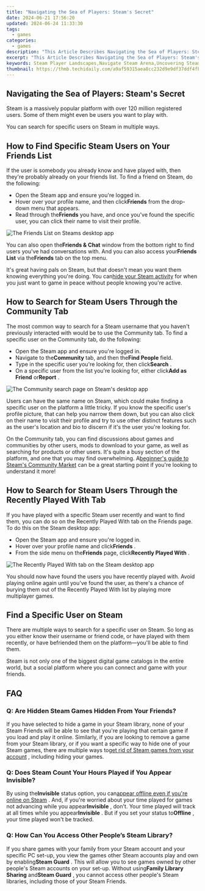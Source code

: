 ```yaml
---
title: "Navigating the Sea of Players: Steam's Secret"
date: 2024-06-21 17:56:20
updated: 2024-06-24 11:33:30
tags:
  - games
categories:
  - games
description: "This Article Describes Navigating the Sea of Players: Steam's Secret"
excerpt: "This Article Describes Navigating the Sea of Players: Steam's Secret"
keywords: Steam Player Landscapes,Navigate Steam Arena,Uncovering Steam Hidden Gems,Mastering Steam Multiplayer,Diving Into Steam's World,Exploring Steam Games,Steam Community Insights
thumbnail: https://thmb.techidaily.com/a9af59315aea8cc232d9e9df37ddf4fb252ec7cdb030d740feb1460fb864db26.jpg
---
```


## Navigating the Sea of Players: Steam's Secret

 Steam is a massively popular platform with over 120 million registered users. Some of them might even be users you want to play with.

You can search for specific users on Steam in multiple ways.

## How to Find Specific Steam Users on Your Friends List

 If the user is somebody you already know and have played with, then they're probably already on your friends list. To find a friend on Steam, do the following:

* Open the Steam app and ensure you're logged in.
* Hover over your profile name, and then click**Friends** from the drop-down menu that appears.
* Read through the**Friends** you have, and once you've found the specific user, you can click their name to visit their profile.

![The Friends List on Steams desktop app](https://static1.makeuseofimages.com/wordpress/wp-content/uploads/2023/08/steam-friend-list.jpg)

 You can also open the**Friends & Chat** window from the bottom right to find users you've had conversations with. And you can also access your**Friends List** via the**Friends** tab on the top menu.

 It's great having pals on Steam, but that doesn't mean you want them knowing everything you're doing. You can[hide your Steam activity](https://www.makeuseof.com/how-to-hide-steam-activity/) for when you just want to game in peace without people knowing you're active.

## How to Search for Steam Users Through the Community Tab

 The most common way to search for a Steam username that you haven't previously interacted with would be to use the Community tab. To find a specific user on the Community tab, do the following:

* Open the Steam app and ensure you're logged in.
* Navigate to the**Community** tab, and then the**Find People** field.
* Type in the specific user you're looking for, then click**Search** .
* On a specific user from the list you're looking for, either click**Add as Friend** or**Report** .

![The Community search page on Steam's desktop app](https://static1.makeuseofimages.com/wordpress/wp-content/uploads/2023/08/steam-community-search.jpg)

 Users can have the same name on Steam, which could make finding a specific user on the platform a little tricky. If you know the specific user's profile picture, that can help you narrow them down, but you can also click on their name to visit their profile and try to use other distinct features such as the user's location and bio to discern if it's the user you're looking for.

 On the Community tab, you can find discussions about games and communities by other users, mods to download to your game, as well as searching for products or other users. It's quite a busy section of the platform, and one that you may find overwhelming. A[beginner's guide to Steam's Community Market](https://www.makeuseof.com/beginners-guide-to-the-steam-community-market/) can be a great starting point if you're looking to understand it more!

## How to Search for Steam Users Through the Recently Played With Tab

 If you have played with a specific Steam user recently and want to find them, you can do so on the Recently Played With tab on the Friends page. To do this on the Steam desktop app:

* Open the Steam app and ensure you're logged in.
* Hover over your profile name and click**Friends** .
* From the side menu on the**Friends** page, click**Recently Played With** .

![The Recently Played With tab on the Steam desktop app](https://static1.makeuseofimages.com/wordpress/wp-content/uploads/2023/08/steam-recently-played-with.jpg)

 You should now have found the users you have recently played with. Avoid playing online again until you've found the user, as there's a chance of burying them out of the Recently Played With list by playing more multiplayer games.

## Find a Specific User on Steam

 There are multiple ways to search for a specific user on Steam. So long as you either know their username or friend code, or have played with them recently, or have befriended them on the platform—you'll be able to find them.

 Steam is not only one of the biggest digital game catalogs in the entire world, but a social platform where you can connect and game with your friends.

## FAQ

### Q: Are Hidden Steam Games Hidden From Your Friends?

 If you have selected to hide a game in your Steam library, none of your Steam Friends will be able to see that you're playing that certain game if you load and play it online. Similarly, if you are looking to remove a game from your Steam library, or if you want a specific way to hide one of your Steam games, there are multiple ways to[get rid of Steam games from your account](https://www.makeuseof.com/tag/how-to-finally-get-rid-of-games-from-your-steam-account/) , including hiding your games.

### Q: Does Steam Count Your Hours Played if You Appear Invisible?

 By using the**Invisible** status option, you can[appear offline even if you're online on Steam](https://www.makeuseof.com/how-to-appear-offline-on-steam-when-online/) . And, if you're worried about your time played for games not advancing while you appear**Invisible** , don't. Your time played will track at all times while you appear**Invisible** . But if you set your status to**Offline** , your time played won't be tracked.

### Q: How Can You Access Other People’s Steam Library?

 If you share games with your family from your Steam account and your specific PC set-up, you view the games other Steam accounts play and own by enabling**Steam Guard** . This will allow you to see games owned by other people's Steam accounts on your set-up. Without using**Family Library Sharing** and**Steam Guard** , you cannot access other people's Steam libraries, including those of your Steam Friends.


<ins class="adsbygoogle"
     style="display:block"
     data-ad-format="autorelaxed"
     data-ad-client="ca-pub-7571918770474297"
     data-ad-slot="1223367746"></ins>



<ins class="adsbygoogle"
     style="display:block"
     data-ad-client="ca-pub-7571918770474297"
     data-ad-slot="8358498916"
     data-ad-format="auto"
     data-full-width-responsive="true"></ins>
